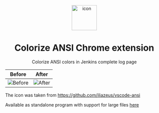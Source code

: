 <div align="center">

<a href="./images/icons/icon-128.png">
  <img
    height="80"
    width="80"
    alt="icon"
    src="./images/icons/icon-128.png"
  />
</a>

<h1>Colorize ANSI Chrome extension</h1>

<p>Colorize ANSI colors in Jenkins complete log page</p>

</div>

| Before | After
| ------ | ------ 
| ![Before](./images/before.png) | ![After](./images/after.png)

The icon was taken from https://github.com/iliazeus/vscode-ansi


Available as standalone program with support for large files [here](https://github.com/rluvaton/ansi-viewer)
